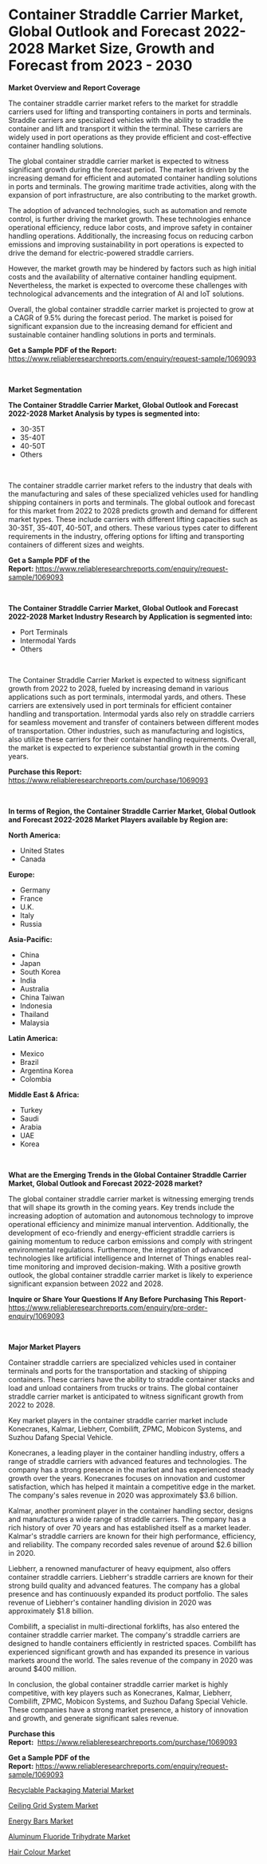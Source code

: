 <p><h1>Container Straddle Carrier Market, Global Outlook and Forecast 2022-2028 Market Size, Growth and Forecast from 2023 - 2030</h1></p><p><strong>Market Overview and Report Coverage</strong></p>
<p><p>The container straddle carrier market refers to the market for straddle carriers used for lifting and transporting containers in ports and terminals. Straddle carriers are specialized vehicles with the ability to straddle the container and lift and transport it within the terminal. These carriers are widely used in port operations as they provide efficient and cost-effective container handling solutions.</p><p>The global container straddle carrier market is expected to witness significant growth during the forecast period. The market is driven by the increasing demand for efficient and automated container handling solutions in ports and terminals. The growing maritime trade activities, along with the expansion of port infrastructure, are also contributing to the market growth.</p><p>The adoption of advanced technologies, such as automation and remote control, is further driving the market growth. These technologies enhance operational efficiency, reduce labor costs, and improve safety in container handling operations. Additionally, the increasing focus on reducing carbon emissions and improving sustainability in port operations is expected to drive the demand for electric-powered straddle carriers.</p><p>However, the market growth may be hindered by factors such as high initial costs and the availability of alternative container handling equipment. Nevertheless, the market is expected to overcome these challenges with technological advancements and the integration of AI and IoT solutions.</p><p>Overall, the global container straddle carrier market is projected to grow at a CAGR of 9.5% during the forecast period. The market is poised for significant expansion due to the increasing demand for efficient and sustainable container handling solutions in ports and terminals.</p></p>
<p><strong>Get a Sample PDF of the Report:</strong> <a href="https://www.reliableresearchreports.com/enquiry/request-sample/1069093">https://www.reliableresearchreports.com/enquiry/request-sample/1069093</a></p>
<p>&nbsp;</p>
<p><strong>Market Segmentation</strong></p>
<p><strong>The Container Straddle Carrier Market, Global Outlook and Forecast 2022-2028 Market Analysis by types is segmented into:</strong></p>
<p><ul><li>30-35T</li><li>35-40T</li><li>40-50T</li><li>Others</li></ul></p>
<p>&nbsp;</p>
<p><p>The container straddle carrier market refers to the industry that deals with the manufacturing and sales of these specialized vehicles used for handling shipping containers in ports and terminals. The global outlook and forecast for this market from 2022 to 2028 predicts growth and demand for different market types. These include carriers with different lifting capacities such as 30-35T, 35-40T, 40-50T, and others. These various types cater to different requirements in the industry, offering options for lifting and transporting containers of different sizes and weights.</p></p>
<p><strong>Get a Sample PDF of the Report:</strong>&nbsp;<a href="https://www.reliableresearchreports.com/enquiry/request-sample/1069093">https://www.reliableresearchreports.com/enquiry/request-sample/1069093</a></p>
<p>&nbsp;</p>
<p><strong>The Container Straddle Carrier Market, Global Outlook and Forecast 2022-2028 Market Industry Research by Application is segmented into:</strong></p>
<p><ul><li>Port Terminals</li><li>Intermodal Yards</li><li>Others</li></ul></p>
<p>&nbsp;</p>
<p><p>The Container Straddle Carrier Market is expected to witness significant growth from 2022 to 2028, fueled by increasing demand in various applications such as port terminals, intermodal yards, and others. These carriers are extensively used in port terminals for efficient container handling and transportation. Intermodal yards also rely on straddle carriers for seamless movement and transfer of containers between different modes of transportation. Other industries, such as manufacturing and logistics, also utilize these carriers for their container handling requirements. Overall, the market is expected to experience substantial growth in the coming years.</p></p>
<p><strong>Purchase this Report:</strong>&nbsp; <a href="https://www.reliableresearchreports.com/purchase/1069093">https://www.reliableresearchreports.com/purchase/1069093</a></p>
<p>&nbsp;</p>
<p><strong>In terms of Region, the Container Straddle Carrier Market, Global Outlook and Forecast 2022-2028 Market Players available by Region are:</strong></p>
<p>
    <p> <strong> North America: </strong>
        <ul>
            <li>United States</li>
            <li>Canada</li>
        </ul>
        </p> 
    <p> <strong> Europe: </strong>
        <ul>
            <li>Germany</li>
            <li>France</li>
            <li>U.K.</li>
            <li>Italy</li>
            <li>Russia</li>
        </ul>
        </p> 
    <p> <strong> Asia-Pacific: </strong>
        <ul>
            <li>China</li>
            <li>Japan</li>
            <li>South Korea</li>
            <li>India</li>
            <li>Australia</li>
            <li>China Taiwan</li>
            <li>Indonesia</li>
            <li>Thailand</li>
            <li>Malaysia</li>
        </ul>
        </p> 
    <p> <strong> Latin America: </strong>
        <ul>
            <li>Mexico</li>
            <li>Brazil</li>
            <li>Argentina Korea</li>
            <li>Colombia</li>
        </ul>
        </p> 
    <p> <strong> Middle East & Africa: </strong>
        <ul>
            <li>Turkey</li>
            <li>Saudi</li>
            <li>Arabia</li>
            <li>UAE</li>
            <li>Korea</li>
        </ul>
    </p>
    </p>
<p>&nbsp;</p>
<p><strong>What are the Emerging Trends in the Global Container Straddle Carrier Market, Global Outlook and Forecast 2022-2028 market?</strong></p>
<p><p>The global container straddle carrier market is witnessing emerging trends that will shape its growth in the coming years. Key trends include the increasing adoption of automation and autonomous technology to improve operational efficiency and minimize manual intervention. Additionally, the development of eco-friendly and energy-efficient straddle carriers is gaining momentum to reduce carbon emissions and comply with stringent environmental regulations. Furthermore, the integration of advanced technologies like artificial intelligence and Internet of Things enables real-time monitoring and improved decision-making. With a positive growth outlook, the global container straddle carrier market is likely to experience significant expansion between 2022 and 2028.</p></p>
<p><strong>Inquire or Share Your Questions If Any Before Purchasing This Report</strong>- <a href="https://www.reliableresearchreports.com/enquiry/pre-order-enquiry/1069093">https://www.reliableresearchreports.com/enquiry/pre-order-enquiry/1069093</a></p>
<p>&nbsp;</p>
<p><strong>Major Market Players</strong></p>
<p><p>Container straddle carriers are specialized vehicles used in container terminals and ports for the transportation and stacking of shipping containers. These carriers have the ability to straddle container stacks and load and unload containers from trucks or trains. The global container straddle carrier market is anticipated to witness significant growth from 2022 to 2028.</p><p>Key market players in the container straddle carrier market include Konecranes, Kalmar, Liebherr, Combilift, ZPMC, Mobicon Systems, and Suzhou Dafang Special Vehicle.</p><p>Konecranes, a leading player in the container handling industry, offers a range of straddle carriers with advanced features and technologies. The company has a strong presence in the market and has experienced steady growth over the years. Konecranes focuses on innovation and customer satisfaction, which has helped it maintain a competitive edge in the market. The company's sales revenue in 2020 was approximately $3.6 billion.</p><p>Kalmar, another prominent player in the container handling sector, designs and manufactures a wide range of straddle carriers. The company has a rich history of over 70 years and has established itself as a market leader. Kalmar's straddle carriers are known for their high performance, efficiency, and reliability. The company recorded sales revenue of around $2.6 billion in 2020.</p><p>Liebherr, a renowned manufacturer of heavy equipment, also offers container straddle carriers. Liebherr's straddle carriers are known for their strong build quality and advanced features. The company has a global presence and has continuously expanded its product portfolio. The sales revenue of Liebherr's container handling division in 2020 was approximately $1.8 billion.</p><p>Combilift, a specialist in multi-directional forklifts, has also entered the container straddle carrier market. The company's straddle carriers are designed to handle containers efficiently in restricted spaces. Combilift has experienced significant growth and has expanded its presence in various markets around the world. The sales revenue of the company in 2020 was around $400 million.</p><p>In conclusion, the global container straddle carrier market is highly competitive, with key players such as Konecranes, Kalmar, Liebherr, Combilift, ZPMC, Mobicon Systems, and Suzhou Dafang Special Vehicle. These companies have a strong market presence, a history of innovation and growth, and generate significant sales revenue.</p></p>
<p><strong>Purchase this Report:</strong>&nbsp;&nbsp;<a href="https://www.reliableresearchreports.com/purchase/1069093">https://www.reliableresearchreports.com/purchase/1069093</a></p>
<p></p>
<p><strong>Get a Sample PDF of the Report:</strong>&nbsp;<a href="https://www.reliableresearchreports.com/enquiry/request-sample/1069093">https://www.reliableresearchreports.com/enquiry/request-sample/1069093</a></p>
<p><p><a href="https://medium.com/@javiermante/recyclable-packaging-material-market-size-growth-forecast-2023-2030-28de749338dc">Recyclable Packaging Material Market</a></p><p><a href="https://www.reportprime.com/ceiling-grid-system-r791">Ceiling Grid System Market</a></p><p><a href="https://www.linkedin.com/pulse/decoding-energy-bars-market-deep-dive-latest-trends-segmentation-2vljc/">Energy Bars Market</a></p><p><a href="https://medium.com/@laneygibson1991/aluminum-fluoride-trihydrate-market-size-growth-forecast-2023-2030-90198978374b">Aluminum Fluoride Trihydrate Market</a></p><p><a href="https://www.linkedin.com/pulse/hair-colour-market-insights-players-forecast-till-2030-jlytc/">Hair Colour Market</a></p></p>